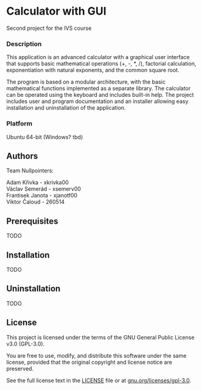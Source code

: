 # Calculator with GUI
Second project for the IVS course

### Description

This application is an advanced calculator with a graphical user interface that supports basic mathematical operations (+, -, *, /), factorial calculation, exponentiation with natural exponents, and the common square root.  

The program is based on a modular architecture, with the basic mathematical functions implemented as a separate library. The calculator can be operated using the keyboard and includes built-in help. The project includes user and program documentation and an installer allowing easy installation and uninstallation of the application.

### Platform

Ubuntu 64-bit (Windows? tbd)

## Authors

Team Nullpointers:

Adam Křivka - xkrivka00  
Václav Semerád - xsemerv00  
Frantisek Janota - xjanotf00   
Viktor Čaloud - 260514  



## Prerequisites

TODO

## Installation
TODO

## Uninstallation
TODO
## License
This project is licensed under the terms of the GNU General Public License v3.0 (GPL-3.0).

You are free to use, modify, and distribute this software under the same license,
provided that the original copyright and license
notice are preserved.

See the full license text in the [LICENSE](./LICENSE) file or at [gnu.org/licenses/gpl-3.0](https://www.gnu.org/licenses/gpl-3.0).
